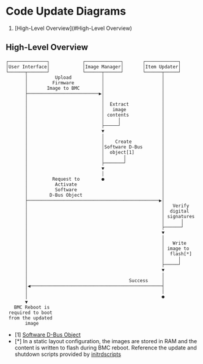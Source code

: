 # Code Update Diagrams

1. [High-Level Overview](#High-Level Overview)

## High-Level Overview

```
┌──────────────┐            ┌─────────────┐       ┌────────────┐
│User Interface│            │Image Manager│       │Item Updater│
└──────┬───────┘            └──────┬──────┘       └──────┬─────┘
       │          Upload           │                     │
       │         Firmware          │                     │
       │       Image to BMC        │                     │
       ├──────────────────────────▶│                     │
       │                           │                     │
       │                           │  Extract            │
       │                           │   image             │
       │                           │ contents            │
       │                           │     │               │
       │                           ├─────┘               │
       │                           ▼                     │
       │                           │                     │
       │                           │    Create           │
       │                           │Software D-Bus       │
       │                           │  object[1]          │
       │                           │       │             │
       │                           ├───────┘             │
       │                           ▼                     │
       │                           │                     │
       │         Request to        ●                     │
       │          Activate                               │
       │          Software                               │
       │        D-Bus Object                             │
       ├────────────────────────────────────────────────▶│
       │                                                 │   Verify
       │                                                 │  digital
       │                                                 │ signatures
       │                                                 │      │
       │                                                 ├──────┘
       │                                                 ▼
       │                                                 │
       │                                                 │   Write
       │                                                 │ image to
       │                                                 │  flash[*]
       │                                                 │     │
       │                                                 ├─────┘
       │                                                 ▼
       │                                                 │
       │                                     Success     │
       │◀────────────────────────────────────────────────┤
       │                                                 │
       │                                                 ●
       ▼
   BMC Reboot is
 required to boot
 from the updated
       image

```

- [1]
  [Software D-Bus Object](https://github.com/openbmc/phosphor-dbus-interfaces/tree/master/yaml/xyz/openbmc_project/Software)
- [*] In a static layout configuration, the images are stored in RAM and the
  content is written to flash during BMC reboot. Reference the update and
  shutdown scripts provided by
  [initrdscripts](https://github.com/openbmc/openbmc/tree/master/meta-phosphor/recipes-phosphor/initrdscripts)
